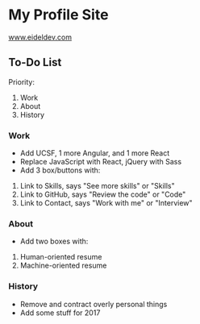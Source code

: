 # My Profile Site

www.eideldev.com

## To-Do List

Priority:
1) Work
2) About
3) History

### Work
* Add UCSF, 1 more Angular, and 1 more React
* Replace JavaScript with React, jQuery with Sass
* Add 3 box/buttons with:
1) Link to Skills, says "See more skills" or "Skills"
2) Link to GitHub, says "Review the code" or "Code"
3) Link to Contact, says "Work with me" or "Interview"

### About
* Add two boxes with:
1) Human-oriented resume
2) Machine-oriented resume

### History
* Remove and contract overly personal things
* Add some stuff for 2017
